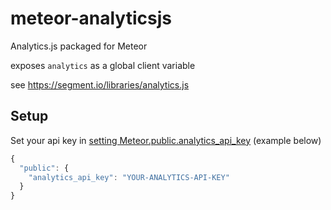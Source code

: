 meteor-analyticsjs
==================

Analytics.js packaged for Meteor

exposes `analytics` as a global client variable

see https://segment.io/libraries/analytics.js

## Setup

Set your api key in [setting Meteor.public.analytics_api_key](http://docs.meteor.com/#meteor_settings) (example below)

```javascript
{
  "public": {
    "analytics_api_key": "YOUR-ANALYTICS-API-KEY"
  }
}
```
